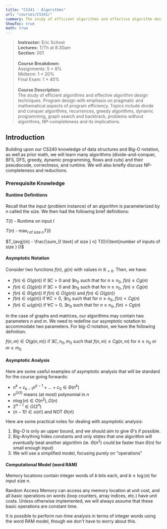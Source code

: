 ```yaml
---
title: "CS341 - Algorithms"
url: "courses/CS341/"
summary: The study of efficient algorithms and effective algorithm design techniques
ShowToc: true
math: true
---
```


> **Instructor:** Eric Schost \
> **Lectures:** T/Th at 8:30am \
> **Section:** 001 \
> \
> **Course Breakdown:** \
> Assignments: 5 $\times$ 8% \
> Midterm: 1 $\times$ 20% \
> Final Exam: 1 $\times$ 40% \
> \
> **Course Description:** \
> The study of efficient algorithms and effective algorithm design techniques. Program design with emphasis on pragmatic and mathematical aspects of program efficiency. Topics include divide and conquer algorithms, recurrences, greedy algorithms, dynamic programming, graph search and backtrack, problems without algorithms, NP-completeness and its implications.


## Introduction

Building upon our CS240 knowledge of data structures and Big-O notation, as well as prior math, we will learn many algorithms (divide-and-conquer, BFS, DFS, greedy, dynamic programming, flows and cuts) and their pseudocode, correctness, and runtime. We will also briefly discuss NP-completeness and reductions.

### Prerequisite Knowledge

#### Runtime Definitions
Recall that the input (problem instance) of an algorithm is parameterized by $n$ called the size. We then had the following brief definitions:

$T(I)$ - $\text{Runtime on input } I$

$T(n)$ - $\max_{I \text{ of size } n} T(I)$

$T_{avg}(n) - \frac{\sum_{I \text{ of size } n} T(I)}{\text{number of inputs of size } I}$

#### Asymptotic Notation

Consider two functions $f(n)$, $g(n)$ with values in $\mathbb{R}_{>0}$. Then, we have:
* $f(n) \in O(g(n))$ if $\exists C > 0$ and $\exists n_0$ such that for $n \geq n_0$, $f(n) \leq Cg(n)$
* $f(n) \in \Omega(g(n))$ if $\exists C > 0$ and $\exists n_0$ such that for $n \geq n_0$, $f(n) \geq Cg(n)$
* $f(n) \in \Theta(g(n))$ if $f(n) \in O(g(n))$ and $f(n) \in \Omega(g(n))$
* $f(n) \in o(g(n))$ if $\forall C > 0$, $\exists n_0$ such that for $n \geq n_0$, $f(n) < Cg(n)$
* $f(n) \in \omega(g(n))$ if $\forall C > 0$, $\exists n_0$ such that for $n \geq n_0$, $f(n) > Cg(n)$

In the case of graphs and matrices, our algorithms may contain two parameters $n$ and $m$. We need to redefine our asymptotic notation to accommodate two parameters. For big-$O$ notation, we have the following definition:

$f(n, m) \in O(g(n, m))$ if $\exists C, n_0, m_0$ such that $f(n, m) \leq Cg(n, m)$ for $n \geq n_0$ or $m \geq m_0$

#### Asymptotic Analysis 
Here are some useful examples of asymptotic analysis that will be standard for the course going forwards:
* $n^k + c_{k-1}n^{k-1} + ... + c_0 \in \Theta(n^k)$
* $n^{O(1)}$ means (at most) polynomial in $n$
* $n \log(n) \in O(n^2), \Omega(n)$
* $2^{n-1} \in \Omega(2^n)$
* $(n-1)! \in o(n!)$ and NOT $\Theta(n!)$

Here are some practical notes for dealing with asymptotic analysis:
1. Big-$O$ is only an upper bound, and we should aim to give $\Theta$'s if possible.
2. Big-Anything hides constants and only states that one algorithm will _eventually_ beat another algorithm (ie. $\Theta(n^2)$ could be faster than $\Theta(n)$ for small enough input)
3. We will use a simplified model, focusing purely on "operations"

#### Computational Model (word RAM)

Memory locations contain integer words of $b$ bits each, and $b \geq \log(n)$ for input size $n$.

Random Access Memory can access any memory location at unit cost, and all basic operations on words (loop counters, array indices, etc.) have unit costs. Unless otherwise implemented, we will always assume that these basic operations are constant time.

It is possible to perform run-time analysis in terms of integer words using the word RAM model, though we don't have to worry about this.


